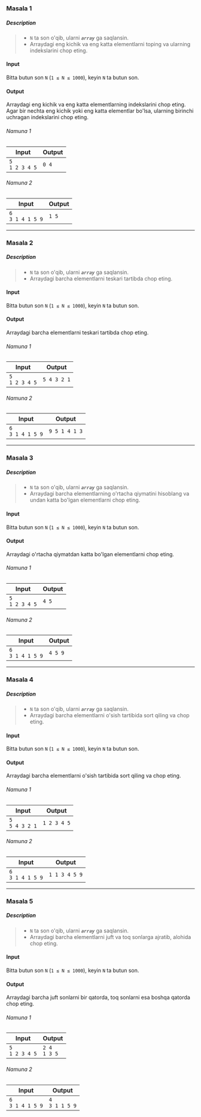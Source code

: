 ### Masala 1

##### Description

> - `N` ta son o'qib, ularni ***`array`*** ga saqlansin.
> - Arraydagi eng kichik va eng katta elementlarni toping va ularning indekslarini chop eting.

#### Input

Bitta butun son `N` (`1 ≤ N ≤ 1000`), keyin `N` ta butun son.

#### Output

Arraydagi eng kichik va eng katta elementlarning indekslarini chop eting. Agar bir nechta eng kichik yoki eng katta elementlar bo'lsa, ularning birinchi uchragan indekslarini chop eting.

###### Namuna 1
| Input | Output |
| - | - |
| `5`<br>`1 2 3 4 5` | `0 4` |

###### Namuna 2
| Input | Output |
| - | - |
| `6`<br>`3 1 4 1 5 9` | `1 5` |

---

### Masala 2

##### Description

> - `N` ta son o'qib, ularni ***`array`*** ga saqlansin.
> - Arraydagi barcha elementlarni teskari tartibda chop eting.

#### Input

Bitta butun son `N` (`1 ≤ N ≤ 1000`), keyin `N` ta butun son.

#### Output

Arraydagi barcha elementlarni teskari tartibda chop eting.

###### Namuna 1
| Input | Output |
| - | - |
| `5`<br>`1 2 3 4 5` | `5 4 3 2 1` |

###### Namuna 2
| Input | Output |
| - | - |
| `6`<br>`3 1 4 1 5 9` | `9 5 1 4 1 3` |

---

### Masala 3

##### Description

> - `N` ta son o'qib, ularni ***`array`*** ga saqlansin.
> - Arraydagi barcha elementlarning o'rtacha qiymatini hisoblang va undan katta bo'lgan elementlarni chop eting.

#### Input

Bitta butun son `N` (`1 ≤ N ≤ 1000`), keyin `N` ta butun son.

#### Output

Arraydagi o'rtacha qiymatdan katta bo'lgan elementlarni chop eting.

###### Namuna 1
| Input | Output |
| - | - |
| `5`<br>`1 2 3 4 5` | `4 5` |

###### Namuna 2
| Input | Output |
| - | - |
| `6`<br>`3 1 4 1 5 9` | `4 5 9` |

---

### Masala 4

##### Description

> - `N` ta son o'qib, ularni ***`array`*** ga saqlansin.
> - Arraydagi barcha elementlarni o'sish tartibida sort qiling va chop eting.

#### Input

Bitta butun son `N` (`1 ≤ N ≤ 1000`), keyin `N` ta butun son.

#### Output

Arraydagi barcha elementlarni o'sish tartibida sort qiling va chop eting.

###### Namuna 1
| Input | Output |
| - | - |
| `5`<br>`5 4 3 2 1` | `1 2 3 4 5` |

###### Namuna 2
| Input | Output |
| - | - |
| `6`<br>`3 1 4 1 5 9` | `1 1 3 4 5 9` |

---

### Masala 5

##### Description

> - `N` ta son o'qib, ularni ***`array`*** ga saqlansin.
> - Arraydagi barcha elementlarni juft va toq sonlarga ajratib, alohida chop eting.

#### Input

Bitta butun son `N` (`1 ≤ N ≤ 1000`), keyin `N` ta butun son.

#### Output

Arraydagi barcha juft sonlarni bir qatorda, toq sonlarni esa boshqa qatorda chop eting.

###### Namuna 1
| Input | Output |
| - | - |
| `5`<br>`1 2 3 4 5` | `2 4`<br>`1 3 5` |

###### Namuna 2
| Input | Output |
| - | - |
| `6`<br>`3 1 4 1 5 9` | `4`<br>`3 1 1 5 9` |